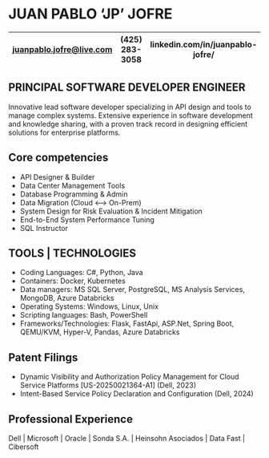 # JUAN PABLO ‘JP’ JOFRE

| juanpablo.jofre@live.com | (425) 283-3058 | linkedin.com/in/juanpablo-jofre/ |
| --- | --- | --- |

## PRINCIPAL SOFTWARE DEVELOPER ENGINEER

Innovative lead software developer specializing in API design and tools to manage complex
systems. Extensive experience in software development and knowledge sharing, with a proven
track record in designing efficient solutions for enterprise platforms.

## Core competencies

- API Designer & Builder
- Data Center Management Tools
- Database Programming & Admin
- Data Migration (Cloud <--> On-Prem)
- System Design for Risk Evaluation & Incident Mitigation
- End-to-End System Performance Tuning
- SQL Instructor

## TOOLS | TECHNOLOGIES

- Coding Languages: C#, Python, Java
- Containers: Docker, Kubernetes
- Data managers: MS SQL Server, PostgreSQL, MS Analysis Services, MongoDB, Azure
Databricks
- Operating Systems: Windows, Linux, Unix
- Scripting languages: Bash, PowerShell
- Frameworks/Technologies: Flask, FastApi, ASP.Net, Spring Boot, QEMU/KVM, Hyper-V,
Pandas, Azure Databricks

## Patent Filings

- Dynamic Visibility and Authorization Policy Management for Cloud Service Platforms
[US-20250021364-A1] (Dell, 2023)
- Intent-Based Service Policy Declaration and Configuration (Dell, 2024)

## Professional Experience

Dell | Microsoft | Oracle | Sonda S.A. | Heinsohn Asociados | Data Fast | Cibersoft

<!---
- 👀 I’m interested in ... unfortunately, everything coding ! which is a very wide scope (well, except UI or front-ends)
- 
- 🌱 I’m currently learning ... GO

- 💞️ I’m looking to collaborate on ... OpenTelemetry - Python
- 📫 How to reach me ... 
--->
<!---
jpjsm/jpjsm is a ✨ special ✨ repository because its `README.md` (this file) appears on your GitHub profile.
You can click the Preview link to take a look at your changes.
--->
